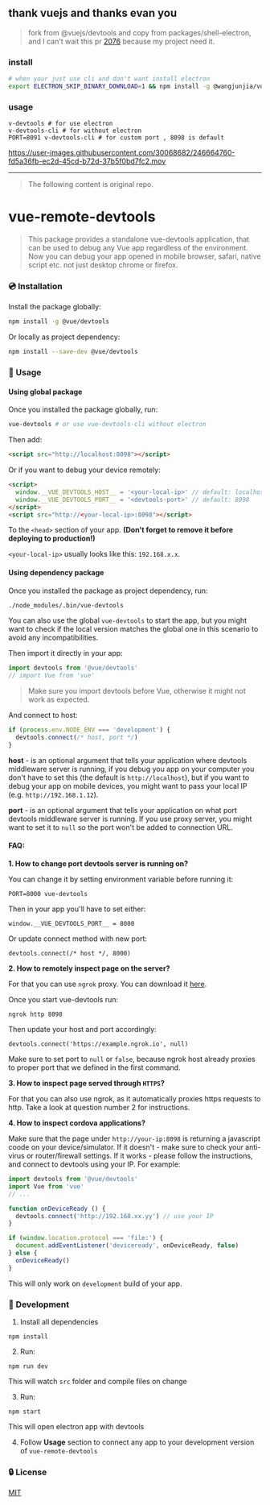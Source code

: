 ## thank vuejs and thanks evan you
> fork from @vuejs/devtools and copy from packages/shell-electron, and I can't wait this pr [2076](https://github.com/vuejs/devtools/pull/2076) because my project need it.


### install

```bash
# when your just use cli and don't want install electron
export ELECTRON_SKIP_BINARY_DOWNLOAD=1 && npm install -g @wangjunjia/vue-devtools-remote-browser
```

### usage

```
v-devtools # for use electron
v-devtools-cli # for without electron
PORT=8091 v-devtools-cli # for custom port , 8098 is default
```

https://user-images.githubusercontent.com/30068682/246664760-fd5a36fb-ec2d-45cd-b72d-37b5f0bd7fc2.mov

---
> The following content is original repo.

# vue-remote-devtools

> This package provides a standalone vue-devtools application, that can be used to debug any Vue app regardless of the environment. Now you can debug your app opened in mobile browser, safari, native script etc. not just desktop chrome or firefox.

### :cd: Installation

Install the package globally:
```bash
npm install -g @vue/devtools
```

Or locally as project dependency:
```bash
npm install --save-dev @vue/devtools
```

### :rocket: Usage

#### Using global package

Once you installed the package globally, run:
```bash
vue-devtools # or use vue-devtools-cli without electron
```

Then add:
```html
<script src="http://localhost:8098"></script>
```

Or if you want to debug your device remotely:
```html
<script>
  window.__VUE_DEVTOOLS_HOST__ = '<your-local-ip>' // default: localhost
  window.__VUE_DEVTOOLS_PORT__ = '<devtools-port>' // default: 8098
</script>
<script src="http://<your-local-ip>:8098"></script>
```

To the `<head>` section of your app. 
**(Don't forget to remove it before deploying to production!)**

`<your-local-ip>` usually looks like this: `192.168.x.x`.

#### Using dependency package

Once you installed the package as project dependency, run:
```bash
./node_modules/.bin/vue-devtools
```

You can also use the global `vue-devtools` to start the app, but you might want to check if the local version matches the global one in this scenario to avoid any incompatibilities.

Then import it directly in your app:
```js
import devtools from '@vue/devtools'
// import Vue from 'vue'
```
> Make sure you import devtools before Vue, otherwise it might not work as expected.

And connect to host:
```js
if (process.env.NODE_ENV === 'development') {
  devtools.connect(/* host, port */)
}
```

**host** - is an optional argument that tells your application where devtools middleware server is running, if you debug you app on your computer you don't have to set this (the default is `http://localhost`), but if you want to debug your app on mobile devices, you might want to pass your local IP (e.g. `http://192.168.1.12`).

**port** - is an optional argument that tells your application on what port devtools middleware server is running. If you use proxy server, you might want to set it to `null` so the port won't be added to connection URL.

#### FAQ:

**1. How to change port devtools server is running on?**

You can change it by setting environment variable before running it:
```
PORT=8000 vue-devtools
```

Then in your app you'll have to set either:
```
window.__VUE_DEVTOOLS_PORT__ = 8000
```

Or update connect method with new port:
```
devtools.connect(/* host */, 8000)
```

**2. How to remotely inspect page on the server?**

For that you can use `ngrok` proxy. You can download it [here](https://ngrok.com/).

Once you start vue-devtools run:
```
ngrok http 8098
```

Then update your host and port accordingly:
```
devtools.connect('https://example.ngrok.io', null)
```

Make sure to set port to `null` or `false`, because ngrok host already proxies to proper port that we defined in the first command.

**3. How to inspect page served through `HTTPS`?**

For that you can also use ngrok, as it automatically proxies https requests to http. Take a look at question number 2 for instructions.

**4. How to inspect cordova applications?**

Make sure that the page under `http://your-ip:8098` is returning a javascript coode on your device/simulator. If it doesn't - make sure to check your anti-virus or router/firewall settings. If it works - please follow the instructions, and connect to devtools using your IP. For example:

```js
import devtools from '@vue/devtools'
import Vue from 'vue'
// ...

function onDeviceReady () {
  devtools.connect('http://192.168.xx.yy') // use your IP
}

if (window.location.protocol === 'file:') {
  document.addEventListener('deviceready', onDeviceReady, false)
} else {
  onDeviceReady()
}
```

This will only work on `development` build of your app.

### :beers: Development

1. Install all dependencies
```
npm install
```

2. Run:
```
npm run dev
```
This will watch `src` folder and compile files on change

3. Run:
```
npm start
```
This will open electron app with devtools

4. Follow **Usage** section to connect any app to your development version of `vue-remote-devtools`

### :lock: License

[MIT](http://opensource.org/licenses/MIT)
